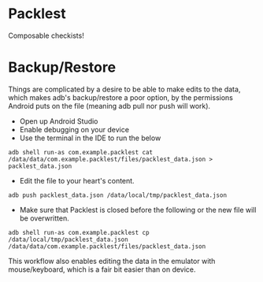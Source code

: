 # Packlest
Composable checkists!

# Backup/Restore
Things are complicated by a desire to be able to make edits to the data, which makes adb's backup/restore a poor option, by the permissions Android puts on the file (meaning adb pull nor push will work).

* Open up Android Studio
* Enable debugging on your device
* Use the terminal in the IDE to run the below

```
adb shell run-as com.example.packlest cat /data/data/com.example.packlest/files/packlest_data.json > packlest_data.json
```

* Edit the file to your heart's content.

```
adb push packlest_data.json /data/local/tmp/packlest_data.json
```

* Make sure that Packlest is closed before the following or the new file will be overwritten.

```
adb shell run-as com.example.packlest cp /data/local/tmp/packlest_data.json /data/data/com.example.packlest/files/packlest_data.json
```

This workflow also enables editing the data in the emulator with mouse/keyboard, which is a fair bit easier than on device.
